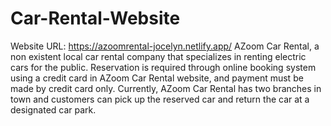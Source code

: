 # Car-Rental-Website
Website URL: https://azoomrental-jocelyn.netlify.app/
AZoom Car Rental, a non existent local car rental company that specializes in renting electric cars for the public. Reservation is required through online booking system using a credit card in AZoom Car Rental website, and payment must be made by credit card only. Currently, AZoom Car Rental has two branches in town and customers can pick up the reserved car and return the car at a
designated car park.
